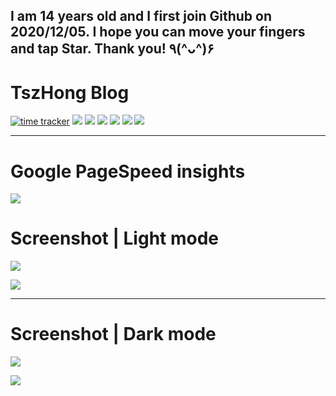 ## I am 14 years old and I first join Github on 2020/12/05. I hope you can move your fingers and tap Star. Thank you! ٩(^ᴗ^)۶

# TszHong Blog
[![time tracker](https://wakatime.com/badge/github/TszHong0411/blog.svg)](https://wakatime.com/badge/github/TszHong0411/blog)
![](https://img.shields.io/badge/Build%20with-VSCode-red)
![](https://img.shields.io/badge/Powered%20by-Hexo-brightgreen)
[![](https://img.shields.io/badge/Theme-Butterfly-blue)](https://github.com/jerryc127/hexo-theme-butterfly)
![](https://img.shields.io/github/repo-size/TszHong0411/blog?label=Repositories%20files%20sizes)
![](https://img.shields.io/github/languages/count/TszHong0411/blog)
![](https://img.shields.io/github/stars/TszHong0411/blog?style=social)


---

# Google PageSpeed insights

![](https://cdn.jsdelivr.net/gh/tszhong0411/image/My-blog-pagespeed.png)

# Screenshot | Light mode

[![](https://cdn.jsdelivr.net/gh/tszhong0411/image/siteshot-home.png)](https://tszhong.vercel.app)


[![](https://cdn.jsdelivr.net/gh/tszhong0411/image/siteshot-about.png)](https://tszhong.vercel.app)

---

# Screenshot | Dark mode

[![](https://cdn.jsdelivr.net/gh/tszhong0411/image/siteshot-home-dark.png)](https://tszhong.vercel.app)

[![](https://cdn.jsdelivr.net/gh/tszhong0411/image/siteshot-about-dark.png)](https://tszhong.vercel.app)